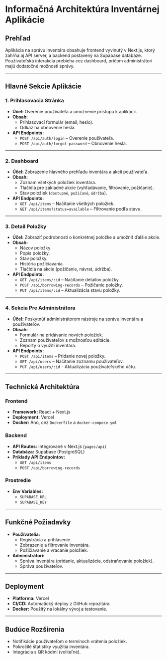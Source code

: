 # Informačná Architektúra Inventárnej Aplikácie

## Prehľad
Aplikácia na správu inventára obsahuje frontend vyvinutý v Next.js, ktorý zahŕňa aj API server, a backend postavený na Supabase databáze. Používateľská interakcia prebieha cez dashboard, pričom administrátori majú dodatočné možnosti správy.

---

## Hlavné Sekcie Aplikácie

### 1. **Prihlasovacia Stránka**
- **Účel:** Overenie používateľa a umožnenie prístupu k aplikácii.
- **Obsah:**
  - Prihlasovací formulár (email, heslo).
  - Odkaz na obnovenie hesla.
- **API Endpoints:**
  - `POST /api/auth/login` – Overenie používateľa.
  - `POST /api/auth/forgot-password` – Obnovenie hesla.

---

### 2. **Dashboard**
- **Účel:** Zobrazenie hlavného prehľadu inventára a akcií používateľa.
- **Obsah:**
  - Zoznam všetkých položiek inventára.
  - Tlačidlá pre základné akcie (vyhľadávanie, filtrovanie, požičanie).
  - Stav položiek (`dostupné`, `požičané`, `údržba`).
- **API Endpoints:**
  - `GET /api/items` – Načítanie všetkých položiek.
  - `GET /api/items?status=available` – Filtrovanie podľa stavu.

---

### 3. **Detail Položky**
- **Účel:** Zobraziť podrobnosti o konkrétnej položke a umožniť ďalšie akcie.
- **Obsah:**
  - Názov položky.
  - Popis položky.
  - Stav položky.
  - História požičiavania.
  - Tlačidlá na akcie (požičanie, návrat, údržba).
- **API Endpoints:**
  - `GET /api/items/:id` – Načítanie detailov položky.
  - `POST /api/borrowing-records` – Požičanie položky.
  - `PUT /api/items/:id` – Aktualizácia stavu položky.

---

### 4. **Sekcia Pre Administrátora**
- **Účel:** Poskytnúť administrátorom nástroje na správu inventára a používateľov.
- **Obsah:**
  - Formulár na pridávanie nových položiek.
  - Zoznam používateľov s možnosťou editácie.
  - Reporty o využití inventára.
- **API Endpoints:**
  - `POST /api/items` – Pridanie novej položky.
  - `GET /api/users` – Načítanie zoznamu používateľov.
  - `PUT /api/users/:id` – Aktualizácia používateľského účtu.

---

## Technická Architektúra

### Frontend
- **Framework:** React + Next.js
- **Deployment:** Vercel
- **Docker:** Áno, cez `Dockerfile` a `docker-compose.yml`

### Backend
- **API Routes:** Integrované v Next.js (`pages/api`)
- **Databáza:** Supabase (PostgreSQL)
- **Príklady API Endpointov:**
  - `GET /api/items`
  - `POST /api/borrowing-records`

### Prostredie
- **Env Variables:**
  - `SUPABASE_URL`
  - `SUPABASE_KEY`

---

## Funkčné Požiadavky
- **Používatelia:**
  - Registrácia a prihlásenie.
  - Zobrazenie a filtrovanie inventára.
  - Požičiavanie a vracanie položiek.
- **Administrátori:**
  - Správa inventára (pridanie, aktualizácia, odstraňovanie položiek).
  - Správa používateľov.

---

## Deployment
- **Platforma:** Vercel
- **CI/CD:** Automatický deploy z GitHub repozitára.
- **Docker:** Použitý na lokálny vývoj a testovanie.

---

## Budúce Rozšírenia
- Notifikácie používateľom o termínoch vrátenia položiek.
- Pokročilé štatistiky využitia inventára.
- Integrácia s QR kódmi (voliteľné).
